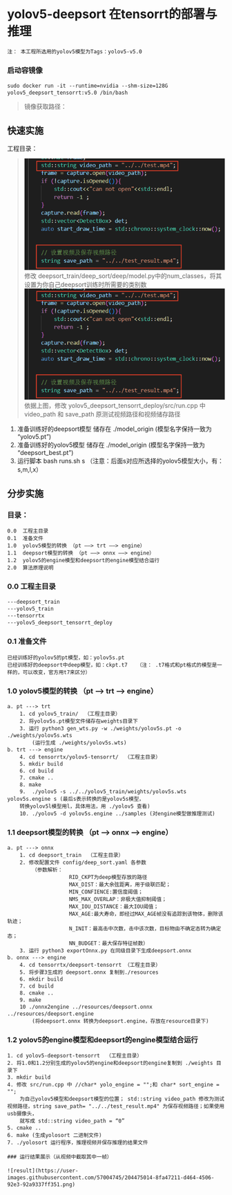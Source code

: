 
# yolov5-deepsort 在tensorrt的部署与推理
    注： 本工程所选用的yolov5模型为Tags：yolov5-v5.0


### 启动容镜像 
    sudo docker run -it --runtime=nvidia --shm-size=128G yolov5_deepsort_tensorrt:v5.0 /bin/bash 
> 镜像获取路径： 

## 快速实施
工程目录：
>   ![image2](image1.png)
    修改 deepsort_train/deep_sort/deep/model.py中的num_classes，将其设置为你自己deepsort训练时所需要的类别数
>   ![image1](image1.png)
>   依据上图，修改 yolov5_deepsort_tensorrt_deploy/src/run.cpp 中video_path 和 save_path 原测试视频路径和视频储存路径

   1. 准备训练好的deepsort模型 储存在 ./model_origin (模型名字保持一致为 “yolov5.pt”)
   2. 准备训练好的yolov5模型 储存在 ./model_origin (模型名字保持一致为 “deepsort_best.pt”)
   3. 运行脚本 bash runs.sh s  （注意：后面s对应所选择的yolov5模型大小，有：s,m,l,x）

## 分步实施   
### 目录：   
    0.0  工程主目录
    0.1  准备文件
    1.0  yolov5模型的转换 （pt ——> trt ——> engine）
    1.1  deepsort模型的转换 （pt ——> onnx ——> engine）
    1.2  yolov5的engine模型和deepsort的engine模型结合运行
    2.0  算法原理说明


### 0.0  工程主目录
    ---deepsort_train
    ---yolov5_train
    ---tensorrtx
    ---yolov5_deepsort_tensorrt_deploy


### 0.1  准备文件
    已经训练好的yolov5的pt模型，如：yolov5s.pt
    已经训练好的deepsort中deep模型，如：ckpt.t7   （注： .t7格式和pt格式的模型是一样的，可以改变，官方用t7来区分）

### 1.0  yolov5模型的转换 （pt ——> trt ——> engine）
    a. pt ---> trt
        1. cd yolov5_train/  （工程主目录）
        2. 将yolov5s.pt模型文件储存在weights目录下
        3. 运行 python3 gen_wts.py -w ./weights/yolov5s.pt -o ./weights/yolov5s.wts
            (运行生成 ./weights/yolov5s.wts)
    b. trt ---> engine
        4. cd tensorrtx/yolov5-tensorrt/  （工程主目录）
        5. mkdir build
        6. cd build
        7. cmake ..
        8. make
        9.  ./yolov5 -s ../../yolov5_train/weights/yolov5s.wts yolov5s.engine s (最后s表示转换的是yolov5s模型，
        转换yolov5l模型用l，具体用法，用 ./yolov5 查看)
        10. ./yolov5 -d yolov5s.engine ../samples (对engine模型做推理测试)

### 1.1  deepsort模型的转换 （pt ——> onnx ——> engine）
    a. pt ---> onnx
        1. cd deepsort_train  （工程主目录）
        2. 修改配置文件 config/deep_sort.yaml 各参数
            （参数解析：
                        RID_CKPT为deep模型存放的路径
                        MAX_DIST：最大余弦距离，用于级联匹配；
                        MIN_CONFIENCE:置信度阈值；
                        NMS_MAX_OVERLAP：非极大值抑制阈值；
                        MAX_IOU_DISTANCE：最大IOU阈值；
                        MAX_AGE:最大寿命，即经过MAX_AGE帧没有追踪到该物体，删除该轨迹；
                        N_INIT：最高击中次数，击中该次数，目标物由不确定态转为确定态；
                        NN_BUDGET：最大保存特征帧数）
        3. 运行 python3 exportOnnx.py 在同级目录下生成deepsort.onnx
    b. onnx ---> engine
        4. cd tensorrtx/deepsort-tensorrt （工程主目录）
        5. 将步骤3生成的 deepsort.onnx 复制到./resources 
        6. mkdir build
        7. cd build
        8. cmake ..
        9. make
        10 ./onnx2engine ../resources/deepsort.onnx ../resources/deepsort.engine
            (将deepsort.onnx 转换为deepsort.engine，存放在resource目录下)

### 1.2  yolov5的engine模型和deepsort的engine模型结合运行
    
    1. cd yolov5-deepsort-tensorrt  （工程主目录）
    2. 将1.0和1.2分别生成的yolov5的engine和deepsort的engine复制到 ./weights 目录下
    3. mkdir build
    4. 修改 src/run.cpp 中 //char* yolo_engine = "";和 char* sort_engine = "";
        为自己yolov5模型和deepsort模型的位置； std::string video_path 修改为测试视频路径，string save_path= "../../test_result.mp4" 为保存视频路径；如果使用usb摄像头，
        就写成 std::string video_path = “0”
    5. cmake ..
    6. make (生成yolosort 二进制文件)
    7. ./yolosort 运行程序，推理视频并保存推理的结果文件
    
    ### 运行结果展示（从视频中截取其中一帧）
    
    ![result](https://user-images.githubusercontent.com/57004745/204475014-8fa47211-d464-4506-92e3-92a9337ff351.png)

